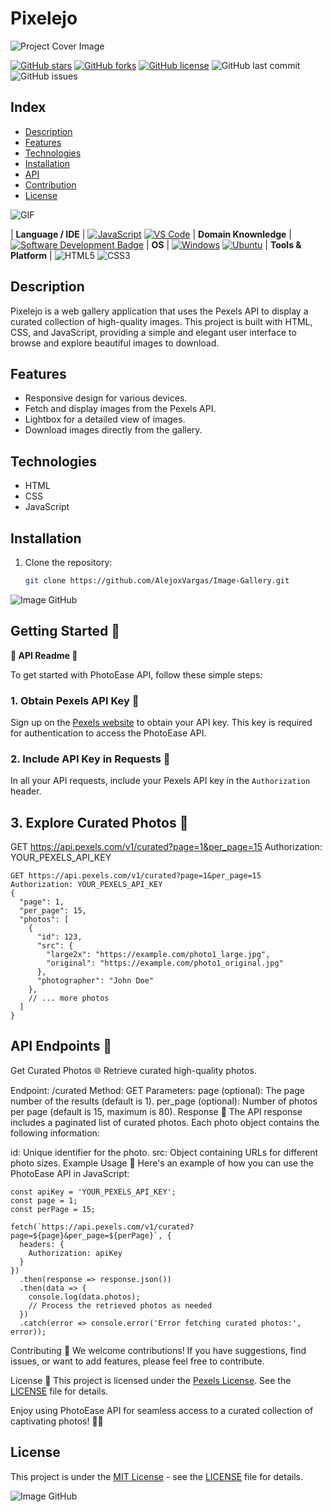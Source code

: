 # Pixelejo

![Project Cover Image](https://github.com/BEPb/BEPb/blob/main/src/header_.png?raw=true)

[![GitHub stars](https://img.shields.io/github/stars/AlejoxVargas/Image-Gallery.svg)](https://github.com/AlejoxVargas/Image-Gallery/stargazers)
[![GitHub forks](https://img.shields.io/github/forks/AlejoxVargas/Image-Gallery.svg)](https://github.com/AlejoxVargas/Image-Gallery/network)
[![GitHub license](https://img.shields.io/github/license/AlejoxVargas/Image-Gallery.svg)](https://github.com/AlejoxVargas/Image-Gallery/blob/main/LICENSE)
![GitHub last commit](https://img.shields.io/github/last-commit/AlejoxVargas/Image-Gallery.svg)
![GitHub issues](https://img.shields.io/github/issues/AlejoxVargas/Image-Gallery.svg)

## Index

- [Description](#description)
- [Features](#features)
- [Technologies](#technologies)
- [Installation](#installation)
- [API](#usage)
- [Contribution](#contribution)
- [License](#license)
  
![GIF](https://user-images.githubusercontent.com/74038190/225813708-98b745f2-7d22-48cf-9150-083f1b00d6c9.gif)

<!---skils for the project--->

| **Language / IDE** | [![JavaScript](https://img.shields.io/badge/JavaScript-ES6-yellow)](https://developer.mozilla.org/en-US/docs/Web/JavaScript)
[![VS Code](https://img.shields.io/badge/VS_Code-blue)](https://code.visualstudio.com/) | **Domain Knownledge** | [![Software Development Badge](https://img.shields.io/badge/-Software%20Development-FF6600?style=flat&logoColor=white)](https://github.com/search?q=user%3ABEPb&type=Repositories) | **OS** | <a target="_blank" rel="noopener noreferrer" href="https://camo.githubusercontent.com/b44114213a5a462903bd69611bb6846f1dc41fe6f3230bd37c67c3d4eb65f08c/68747470733a2f2f696d672e736869656c64732e696f2f62616467652f2d57696e646f77732d626c61636b3f7374796c653d666c61742d737175617265266c6f676f3d77696e646f7773266c6f676f436f6c6f723d626c7565"><img src="https://camo.githubusercontent.com/b44114213a5a462903bd69611bb6846f1dc41fe6f3230bd37c67c3d4eb65f08c/68747470733a2f2f696d672e736869656c64732e696f2f62616467652f2d57696e646f77732d626c61636b3f7374796c653d666c61742d737175617265266c6f676f3d77696e646f7773266c6f676f436f6c6f723d626c7565" alt="Windows" data-canonical-src="https://img.shields.io/badge/-Windows-black?style=flat-square&amp;logo=windows&amp;logoColor=blue" style="max-width: 100%;"></a> <a target="_blank" rel="noopener noreferrer" href="https://camo.githubusercontent.com/9c4bc049e33f41f122342a1714ccf872c34098a9f2c593c33c2322cf0129fa04/68747470733a2f2f696d672e736869656c64732e696f2f62616467652f2d5562756e74752d626c61636b3f7374796c653d666c61742d737175617265266c6f676f3d7562756e7475"><img src="https://camo.githubusercontent.com/9c4bc049e33f41f122342a1714ccf872c34098a9f2c593c33c2322cf0129fa04/68747470733a2f2f696d672e736869656c64732e696f2f62616467652f2d5562756e74752d626c61636b3f7374796c653d666c61742d737175617265266c6f676f3d7562756e7475" alt="Ubuntu" data-canonical-src="https://img.shields.io/badge/-Ubuntu-black?style=flat-square&amp;logo=ubuntu" style="max-width: 100%;"></a> | **Tools & Platform** | ![HTML5](https://img.shields.io/badge/HTML5-E34F26?style=for-the-badge&logo=html5&logoColor=white) ![CSS3](https://img.shields.io/badge/CSS3-1572B6?style=for-the-badge&logo=css3&logoColor=white)                                                                                                                                                                                                                                                                                                                                                                                                                                                                                                    

<!-- GitHub stats graph -->

## Description

Pixelejo is a web gallery application that uses the Pexels API to display a curated collection of high-quality images. This project is built with HTML, CSS, and JavaScript, providing a simple and elegant user interface to browse and explore beautiful images to download.


## Features

- Responsive design for various devices.
- Fetch and display images from the Pexels API.
- Lightbox for a detailed view of images.
- Download images directly from the gallery.

## Technologies

- HTML
- CSS
- JavaScript

## Installation

1. Clone the repository:
   ```bash
   git clone https://github.com/AlejoxVargas/Image-Gallery.git

![Image GitHub](https://media0.giphy.com/headers/GitHub/w8ZJLtJbmuph.gif)


## Getting Started 🚀
**🌟 API Readme 🌟**

To get started with PhotoEase API, follow these simple steps:

### 1. Obtain Pexels API Key 🔑

Sign up on the [Pexels website](https://www.pexels.com/api/) to obtain your API key. This key is required for authentication to access the PhotoEase API.

### 2. Include API Key in Requests 📡

In all your API requests, include your Pexels API key in the `Authorization` header.

## 3. Explore Curated Photos 📸
GET https://api.pexels.com/v1/curated?page=1&per_page=15
Authorization: YOUR_PEXELS_API_KEY

```http
GET https://api.pexels.com/v1/curated?page=1&per_page=15
Authorization: YOUR_PEXELS_API_KEY
{
  "page": 1,
  "per_page": 15,
  "photos": [
    {
      "id": 123,
      "src": {
        "large2x": "https://example.com/photo1_large.jpg",
        "original": "https://example.com/photo1_original.jpg"
      },
      "photographer": "John Doe"
    },
    // ... more photos
  ]
}
```
## API Endpoints 🚧
Get Curated Photos 🌐
Retrieve curated high-quality photos.

Endpoint: /curated
Method: GET
Parameters:
page (optional): The page number of the results (default is 1).
per_page (optional): Number of photos per page (default is 15, maximum is 80).
Response 🎉
The API response includes a paginated list of curated photos. Each photo object contains the following information:

id: Unique identifier for the photo.
src: Object containing URLs for different photo sizes.
Example Usage 🚀
Here's an example of how you can use the PhotoEase API in JavaScript:
```
const apiKey = 'YOUR_PEXELS_API_KEY';
const page = 1;
const perPage = 15;

fetch(`https://api.pexels.com/v1/curated?page=${page}&per_page=${perPage}`, {
  headers: {
    Authorization: apiKey
  }
})
  .then(response => response.json())
  .then(data => {
    console.log(data.photos);
    // Process the retrieved photos as needed
  })
  .catch(error => console.error('Error fetching curated photos:', error));
```
Contributing 🤝
We welcome contributions! If you have suggestions, find issues, or want to add features, please feel free to contribute.

License 📄
This project is licensed under the [Pexels License](https://www.pexels.com/license/). See the [LICENSE](LICENSE) file for details.

Enjoy using PhotoEase API for seamless access to a curated collection of captivating photos! 🌈✨


## License

This project is under the [MIT License](LICENSE) - see the [LICENSE](LICENSE) file for details.

![Image GitHub](https://techcrunch.com/wp-content/uploads/2015/08/safe_image.gif?w=430&h=230&crop=1)
